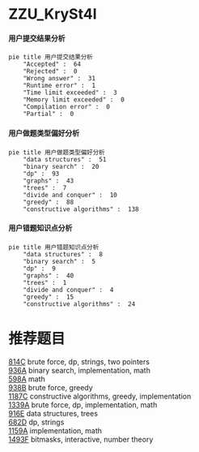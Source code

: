 # ZZU_KrySt4l

<!-- tabs:start -->



#### **用户提交结果分析**

```mermaid
pie title 用户提交结果分析
    "Accepted" :  64
    "Rejected" :  0
    "Wrong answer" :  31
    "Runtime error" :  1
    "Time limit exceeded" :  3
    "Memory limit exceeded" :  0
    "Compilation error" :  0
    "Partial" :  0
```

#### **用户做题类型偏好分析**

```mermaid
pie title 用户做题类型偏好分析
    "data structures" :  51
    "binary search" :  20
    "dp" :  93
    "graphs" :  43
    "trees" :  7
    "divide and conquer" :  10
    "greedy" :  88
    "constructive algorithms" :  138
```
#### **用户错题知识点分析**

```mermaid
pie title 用户错题知识点分析
    "data structures" :  8
    "binary search" :  5
    "dp" :  9
    "graphs" :  40
    "trees" :  1
    "divide and conquer" :  4
    "greedy" :  15
    "constructive algorithms" :  24
```



<!-- tabs:end -->
# 推荐题目
[814C](https://codeforces.com/contest/814/problem/C)		brute force,
                        dp,
                        strings,
                        two pointers		  
[936A](https://codeforces.com/contest/936/problem/A)		binary search,
                        implementation,
                        math		  
[598A](https://codeforces.com/contest/598/problem/A)		math		  
[938B](https://codeforces.com/contest/938/problem/B)		brute force,
                        greedy		  
[1187C](https://codeforces.com/contest/1187/problem/C)		constructive algorithms,
                        greedy,
                        implementation		  
[1339A](https://codeforces.com/contest/1339/problem/A)		brute force,
                        dp,
                        implementation,
                        math		  
[916E](https://codeforces.com/contest/916/problem/E)		data structures,
                        trees		  
[682D](https://codeforces.com/contest/682/problem/D)		dp,
                        strings		  
[1159A](https://codeforces.com/contest/1159/problem/A)		implementation,
                        math		  
[1493F](https://codeforces.com/contest/1493/problem/F)		bitmasks,
                        interactive,
                        number theory		  
